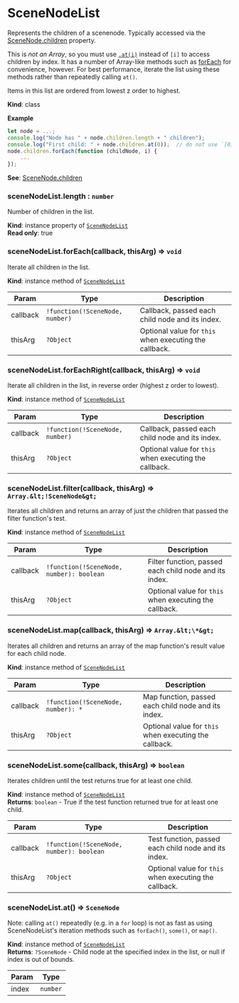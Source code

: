# SceneNodeList

Represents the children of a scenenode. Typically accessed via the [SceneNode.children](/develop/reference/scenegraph/#SceneNode-children) property.

This is _not an Array_, so you must use [`.at(i)`](#SceneNodeList-at) instead of `[i]` to access children by index. It has a
number of Array-like methods such as [forEach](#SceneNodeList-forEach) for convenience, however. For best performance, iterate
the list using these methods rather than repeatedly calling `at()`.

Items in this list are ordered from lowest z order to highest.

**Kind**: class

**Example**

```js
let node = ...;
console.log("Node has " + node.children.length + " children");
console.log("First child: " + node.children.at(0));  // do not use `[0]` - it will not work!
node.children.forEach(function (childNode, i) {
    ...
});
```

**See**: [SceneNode.children](/develop/reference/scenegraph/#SceneNode-children)

### sceneNodeList.length : `number`

Number of children in the list.

**Kind**: instance property of [`SceneNodeList`](#SceneNodeList)  
**Read only**: true

### sceneNodeList.forEach(callback, thisArg) ⇒ `void`

Iterate all children in the list.

**Kind**: instance method of [`SceneNodeList`](#SceneNodeList)

| Param    | Type                            | Description                                            |
| -------- | ------------------------------- | ------------------------------------------------------ |
| callback | `!function(!SceneNode, number)` | Callback, passed each child node and its index.        |
| thisArg  | `?Object`                       | Optional value for `this` when executing the callback. |

### sceneNodeList.forEachRight(callback, thisArg) ⇒ `void`

Iterate all children in the list, in reverse order (highest z order to lowest).

**Kind**: instance method of [`SceneNodeList`](#SceneNodeList)

| Param    | Type                            | Description                                            |
| -------- | ------------------------------- | ------------------------------------------------------ |
| callback | `!function(!SceneNode, number)` | Callback, passed each child node and its index.        |
| thisArg  | `?Object`                       | Optional value for `this` when executing the callback. |

### sceneNodeList.filter(callback, thisArg) ⇒ `Array.&lt;!SceneNode&gt;`

Iterates all children and returns an array of just the children that passed the filter function's test.

**Kind**: instance method of [`SceneNodeList`](#SceneNodeList)

| Param    | Type                                     | Description                                            |
| -------- | ---------------------------------------- | ------------------------------------------------------ |
| callback | `!function(!SceneNode, number): boolean` | Filter function, passed each child node and its index. |
| thisArg  | `?Object`                                | Optional value for `this` when executing the callback. |

### sceneNodeList.map(callback, thisArg) ⇒ `Array.&lt;\*&gt;`

Iterates all children and returns an array of the map function's result value for each child node.

**Kind**: instance method of [`SceneNodeList`](#SceneNodeList)

| Param    | Type                               | Description                                            |
| -------- | ---------------------------------- | ------------------------------------------------------ |
| callback | `!function(!SceneNode, number): *` | Map function, passed each child node and its index.    |
| thisArg  | `?Object`                          | Optional value for `this` when executing the callback. |

### sceneNodeList.some(callback, thisArg) ⇒ `boolean`

Iterates children until the test returns true for at least one child.

**Kind**: instance method of [`SceneNodeList`](#SceneNodeList)  
**Returns**: `boolean` - True if the test function returned true for at least one child.

| Param    | Type                                     | Description                                            |
| -------- | ---------------------------------------- | ------------------------------------------------------ |
| callback | `!function(!SceneNode, number): boolean` | Test function, passed each child node and its index.   |
| thisArg  | `?Object`                                | Optional value for `this` when executing the callback. |

### sceneNodeList.at() ⇒ `SceneNode`

Note: calling `at()` repeatedly (e.g. in a `for` loop) is not as fast as using SceneNodeList's iteration methods such as `forEach()`,
`some()`, or `map()`.

**Kind**: instance method of [`SceneNodeList`](#SceneNodeList)  
**Returns**: `?SceneNode` - Child node at the specified index in the list, or null if index is out of bounds.

| Param | Type     |
| ----- | -------- |
| index | `number` |
